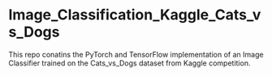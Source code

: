 # Image_Classification_Kaggle_Cats_vs_Dogs

This repo conatins the PyTorch and TensorFlow implementation of an Image Classifier trained on the Cats_vs_Dogs dataset from Kaggle competition. 
